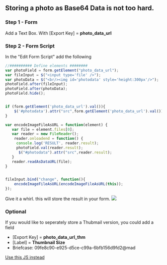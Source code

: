 ## Storing a photo as Base64 Data is not too hard.

### Step 1 - Form

Add a Text Box.  With [Export Key] = **photo_data_url**
 
### Step 2 - Form Script

In the "Edit Form Script" add the following 

```Javascript
//########## Define elements ########
var photoField = form.getElement("photo_data_url");
var fileInput = $("<input type='file' />");
var photoData = $("<br/><img id='photodata' style='height:300px'/>");
photoField.after(fileInput);
photoField.after(photoData);
photoField.hide();


if (form.getElement('photo_data_url').val()){
	$('#photodata').attr("src",form.getElement('photo_data_url').val());
}

var encodeImageFileAsURL = function(element) {
   var file = element.files[0];
   var reader = new FileReader();
    reader.onloadend = function() {
     console.log('RESULT', reader.result);
     photoField.val(reader.result);
      $("#photodata").attr("src",reader.result);
   }
   reader.readAsDataURL(file);
}


fileInput.bind("change", function(){
	encodeImageFileAsURL(encodeImageFileAsURL(this));
});
```

Give it a whirl.  this will store the result in your form.
![](https://github.com/lloydlentz/slate-tips/blob/main/img/imglaod.gif)


### Optional

If you would like to seperately store a Thubmail version, you could add a field 
 * [Export Key] = **photo_data_url_thm**
 * [Label] = **Thumbnail Size**
 * Briefcase:  09fe8c90-e925-d5ce-c99a-6bfb156d9fd2@mad
 
  [Use this JS instead](photo_uploader_thumbnail.js)
